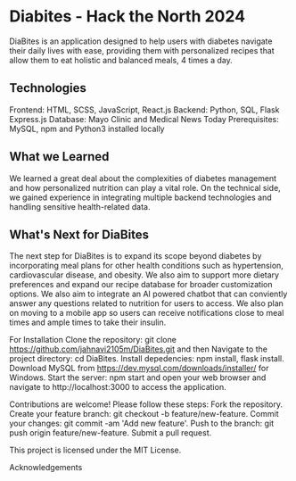 
# Diabites - Hack the North 2024
DiaBites is an application designed to help users with diabetes navigate their daily lives with ease, providing them with personalized recipes that allow them to eat holistic and balanced meals, 4 times a day.


## Technologies
Frontend: HTML, SCSS, JavaScript, React.js 
Backend: Python, SQL, Flask Express.js
Database: Mayo Clinic and Medical News Today
Prerequisites: MySQL, npm and Python3 installed locally

## What we Learned
We learned a great deal about the complexities of diabetes management and how personalized nutrition can play a vital role. On the technical side, we gained experience in integrating multiple backend technologies and handling sensitive health-related data.

## What's Next for DiaBites
The next step for DiaBites is to expand its scope beyond diabetes by incorporating meal plans for other health conditions such as hypertension, cardiovascular disease, and obesity. We also aim to support more dietary preferences and expand our recipe database for broader customization options. We also aim to integrate an AI powered chatbot that can conviently answer any questions related to nutrition for users to access. We also plan on moving to a mobile app so users can receive notifications close to meal times and ample times to take their insulin.

For  Installation
Clone the repository: git clone https://github.com/jahnavi2105m/DiaBites.git and then Navigate to the project directory: cd DiaBites. Install depedencies: npm install, flask install. Download MySQL from https://dev.mysql.com/downloads/installer/ for Windows.
Start the server: npm start and open your web browser and navigate to http://localhost:3000 to access the application.

Contributions are welcome! Please follow these steps: Fork the repository. Create your feature branch: git checkout -b feature/new-feature. Commit your changes: git commit -am 'Add new feature'. Push to the branch: git push origin feature/new-feature. Submit a pull request.

This project is licensed under the MIT License.

Acknowledgements
